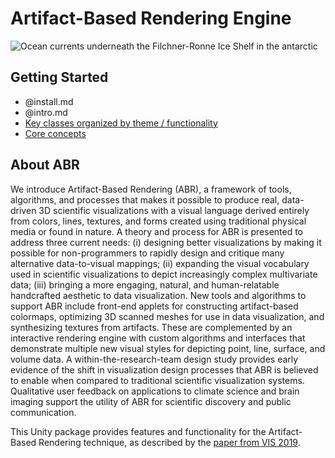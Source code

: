# Artifact-Based Rendering Engine

![Ocean currents underneath the Filchner-Ronne Ice Shelf in the antarctic](./manual/resources/antarctic.png)


## Getting Started
* @install.md
* @intro.md
* [Key classes organized by theme / functionality](api/index.md)
* [Core concepts](manual/concepts/core-concepts.md)


## About ABR

We introduce Artifact-Based Rendering (ABR), a framework of tools, algorithms,
and processes that makes it possible to produce real, data-driven 3D scientific
visualizations with a visual language derived entirely from colors, lines,
textures, and forms created using traditional physical media or found in nature.
A theory and process for ABR is presented to address three current needs: (i)
designing better visualizations by making it possible for non-programmers to
rapidly design and critique many alternative data-to-visual mappings; (ii)
expanding the visual vocabulary used in scientific visualizations to depict
increasingly complex multivariate data; (iii) bringing a more engaging, natural,
and human-relatable handcrafted aesthetic to data visualization. New tools and
algorithms to support ABR include front-end applets for constructing
artifact-based colormaps, optimizing 3D scanned meshes for use in data
visualization, and synthesizing textures from artifacts. These are complemented
by an interactive rendering engine with custom algorithms and interfaces that
demonstrate multiple new visual styles for depicting point, line, surface, and
volume data. A within-the-research-team design study provides early evidence of
the shift in visualization design processes that ABR is believed to enable when
compared to traditional scientific visualization systems. Qualitative user
feedback on applications to climate science and brain imaging support the
utility of ABR for scientific discovery and public communication.

This Unity package provides features and functionality for the Artifact-Based
Rendering technique, as described by the
[paper from VIS 2019](https://arxiv.org/pdf/1907.13178.pdf).
